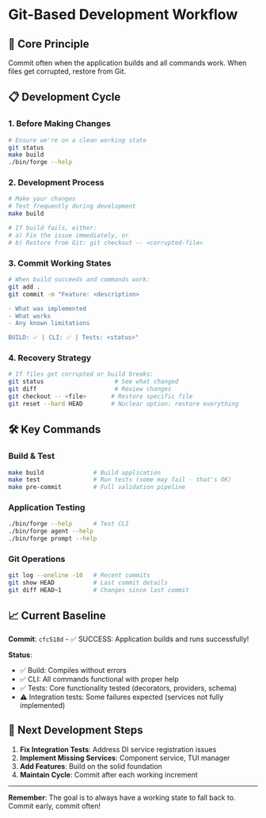# Git-Based Development Workflow

## 🎯 **Core Principle**
Commit often when the application builds and all commands work. When files get corrupted, restore from Git.

## 📋 **Development Cycle**

### 1. **Before Making Changes**
```bash
# Ensure we're on a clean working state
git status
make build
./bin/forge --help
```

### 2. **Development Process**
```bash
# Make your changes
# Test frequently during development
make build

# If build fails, either:
# a) Fix the issue immediately, or
# b) Restore from Git: git checkout -- <corrupted-file>
```

### 3. **Commit Working States**
```bash
# When build succeeds and commands work:
git add .
git commit -m "Feature: <description>

- What was implemented
- What works
- Any known limitations

BUILD: ✅ | CLI: ✅ | Tests: <status>"
```

### 4. **Recovery Strategy**
```bash
# If files get corrupted or build breaks:
git status                    # See what changed
git diff                      # Review changes
git checkout -- <file>       # Restore specific file
git reset --hard HEAD        # Nuclear option: restore everything
```

## 🛠 **Key Commands**

### Build & Test
```bash
make build              # Build application
make test               # Run tests (some may fail - that's OK)
make pre-commit         # Full validation pipeline
```

### Application Testing
```bash
./bin/forge --help      # Test CLI
./bin/forge agent --help
./bin/forge prompt --help
```

### Git Operations
```bash
git log --oneline -10   # Recent commits
git show HEAD           # Last commit details
git diff HEAD~1         # Changes since last commit
```

## 📈 **Current Baseline**

**Commit**: `cfc518d` - ✅ SUCCESS: Application builds and runs successfully!

**Status**:
- ✅ Build: Compiles without errors
- ✅ CLI: All commands functional with proper help
- ✅ Tests: Core functionality tested (decorators, providers, schema)
- ⚠️ Integration tests: Some failures expected (services not fully implemented)

## 🚀 **Next Development Steps**

1. **Fix Integration Tests**: Address DI service registration issues
2. **Implement Missing Services**: Component service, TUI manager
3. **Add Features**: Build on the solid foundation
4. **Maintain Cycle**: Commit after each working increment

---

**Remember**: The goal is to always have a working state to fall back to. Commit early, commit often!